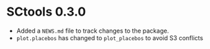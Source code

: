 # SCtools 0.3.0

* Added a `NEWS.md` file to track changes to the package.
* `plot.placebos` has changed to `plot_placebos` to avoid S3 conflicts